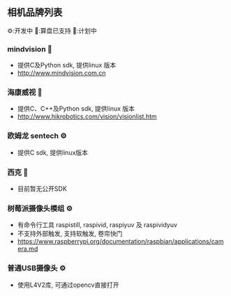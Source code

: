 
## 相机品牌列表
⚙️:开发中
🧮:算盘已支持
📓:计划中

### mindvision 🧮
- 提供C及Python sdk, 提供linux 版本
- http://www.mindvision.com.cn

### 海康威视 🧮
- 提供C、C++及Python sdk, 提供linux 版本
- http://www.hikrobotics.com/vision/visionlist.htm

### 欧姆龙 sentech ⚙️
- 提供C sdk, 提供linux版本

### 西克 📓
- 目前暂无公开SDK

### 树莓派摄像头模组 ⚙️
- 有命令行工具 raspistill, raspivid, raspiyuv 及 raspividyuv
- 不支持外部触发, 支持软触发, 卷帘快门
- https://www.raspberrypi.org/documentation/raspbian/applications/camera.md

### 普通USB摄像头 ⚙️
- 使用L4V2库, 可通过opencv直接打开



